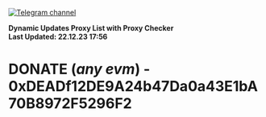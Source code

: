 [![Telegram channel](https://img.shields.io/endpoint?url=https://runkit.io/damiankrawczyk/telegram-badge/branches/master?url=https://t.me/n4z4v0d)](https://t.me/n4z4v0d) 

**Dynamic Updates Proxy List with Proxy Checker**  
**Last Updated: 22.12.23 17:56**

# DONATE (_any evm_) - 0xDEADf12DE9A24b47Da0a43E1bA70B8972F5296F2
